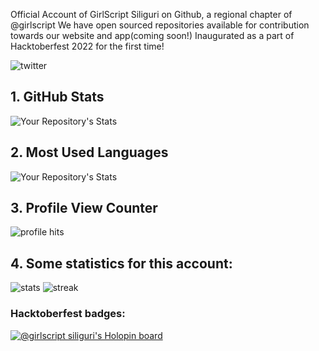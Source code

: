 Official Account of GirlScript Siliguri on Github, a regional chapter of @girlscript
We have open sourced repositories available for contribution towards our website and app(coming soon!)
Inaugurated as a part of Hacktoberfest 2022 for the first time!

![twitter](https://img.shields.io/twitter/follow/GSiliguri.svg?style=social&label=Follow)

## 1. GitHub Stats
![Your Repository's Stats](https://github-readme-stats.vercel.app/api?username=girlscriptsiliguri&show_icons=true)
## 2. Most Used Languages
![Your Repository's Stats](https://github-readme-stats.vercel.app/api/top-langs/?username=girlscriptsiliguri&theme=blue-green)
## 3. Profile View Counter
![profile hits](https://hits.seeyoufarm.com/api/count/incr/badge.svg?url=https%3A%2F%2Fgithub.com%2Fgirlscriptsiliguri1212%2Fhit-counter)
## 4. Some statistics for this account:
![stats](https://github-profile-trophy.vercel.app/?username=girlscriptsiliguri)
![streak](https://github-readme-streak-stats.herokuapp.com/?user=girlscriptsiliguri)

### Hacktoberfest badges:
[![@girlscript siliguri's Holopin board](https://holopin.me/girlscriptsiliguri)](https://holopin.io/@girlscriptsiliguri)
